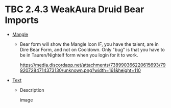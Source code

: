# TBC 2.4.3 WeakAura Druid Bear Imports

- [Mangle](https://github.com/GitGurky/WeakAura-Strings-Database-2.4.3/blob/main/Druid/Bear/Mangle.txt)
  - Bear form will show the Mangle Icon IF, you have the talent, are in Dire Bear Form, and not on Cooldown. Only "bug" is that you have to be in Tauren/Nightelf form when you login for it to work.

      https://media.discordapp.net/attachments/738990366220615693/799207284714373130/unknown.png?width=161&height=110

- [Text](link)
  - Description

      image
